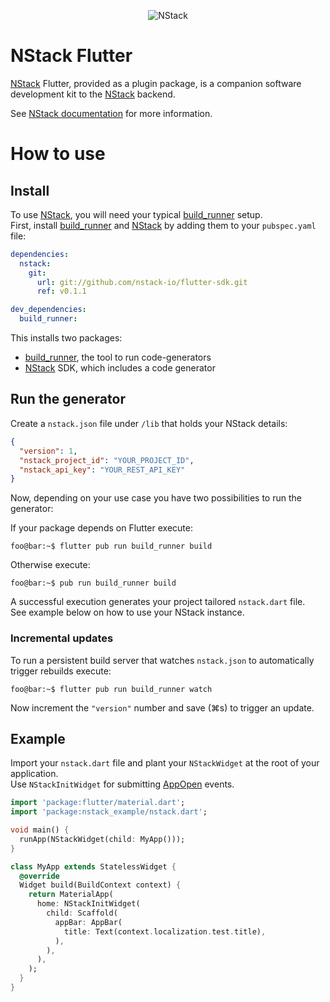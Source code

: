 <p align="center">
<img src="https://avatars0.githubusercontent.com/u/52704796" alt="NStack"/>
</p>

# NStack Flutter

[NStack] Flutter, provided as a plugin package, is a companion software development kit to the [NStack] backend.

See [NStack documentation](https://nstack-io.github.io/docs/docs/guides/flutter/flutter.html) for more information.

# How to use

## Install

To use [NStack], you will need your typical [build_runner] setup.\
First, install [build_runner] and [NStack] by adding them to your `pubspec.yaml` file:

```yaml
dependencies:
  nstack:
    git:
      url: git://github.com/nstack-io/flutter-sdk.git
      ref: v0.1.1

dev_dependencies:
  build_runner:
```

This installs two packages:

- [build_runner], the tool to run code-generators
- [NStack] SDK, which includes a code generator

## Run the generator

Create a `nstack.json` file under `/lib` that holds your NStack details:

```json
{
  "version": 1,
  "nstack_project_id": "YOUR_PROJECT_ID",
  "nstack_api_key": "YOUR_REST_API_KEY"
}
```

Now, depending on your use case you have two possibilities to run the generator:

If your package depends on Flutter execute:
```console
foo@bar:~$ flutter pub run build_runner build
```
Otherwise execute:
```console
foo@bar:~$ pub run build_runner build
```

A successful execution generates your project tailored `nstack.dart` file.\
See example below on how to use your NStack instance.

### Incremental updates
To run a persistent build server that watches `nstack.json` to automatically trigger rebuilds execute:

```console
foo@bar:~$ flutter pub run build_runner watch
``` 

Now increment the `"version"` number and save (⌘s) to trigger an update.


## Example

Import your `nstack.dart` file and plant your `NStackWidget` at the root of your application.\
Use `NStackInitWidget` for submitting [AppOpen] events.

```dart
import 'package:flutter/material.dart';
import 'package:nstack_example/nstack.dart';

void main() {
  runApp(NStackWidget(child: MyApp()));
}

class MyApp extends StatelessWidget {
  @override
  Widget build(BuildContext context) {
    return MaterialApp(
      home: NStackInitWidget(
        child: Scaffold(
          appBar: AppBar(
            title: Text(context.localization.test.title),
          ),
        ),
      ),
    );
  }
}
```

[build_runner]: https://pub.dev/packages/build_runner
[NStack]: https://nstack.io
[AppOpen]: https://nstack-io.github.io/docs/docs/app-open.html